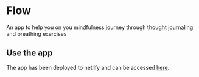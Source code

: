 # Flow

An app to help you on you mindfulness journey through thought journaling and breathing exercises

## Use the app

The app has been deployed to netlify and can be accessed [here](https://living-in-the-flow.netlify.app/).